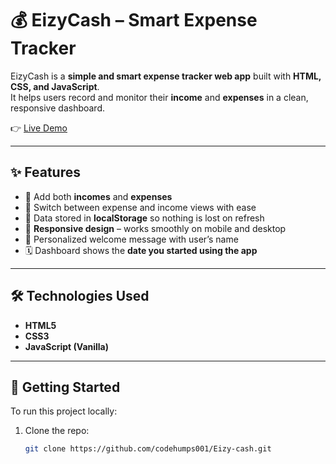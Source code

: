 # 💰 EizyCash – Smart Expense Tracker

EizyCash is a **simple and smart expense tracker web app** built with **HTML, CSS, and JavaScript**.  
It helps users record and monitor their **income** and **expenses** in a clean, responsive dashboard.  

👉 [Live Demo](https://codehumps001.github.io/Eizy-cash/)

---

## ✨ Features
- 📌 Add both **incomes** and **expenses**  
- 🔄 Switch between expense and income views with ease  
- 💾 Data stored in **localStorage** so nothing is lost on refresh  
- 📱 **Responsive design** – works smoothly on mobile and desktop  
- 👤 Personalized welcome message with user’s name  
- 🗓️ Dashboard shows the **date you started using the app**  

---



## 🛠️ Technologies Used
- **HTML5**  
- **CSS3**  
- **JavaScript (Vanilla)**  

---

## 🚀 Getting Started

To run this project locally:

1. Clone the repo:
   ```bash
   git clone https://github.com/codehumps001/Eizy-cash.git

